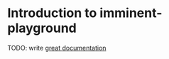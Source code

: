 # Introduction to imminent-playground

TODO: write [great documentation](http://jacobian.org/writing/what-to-write/)
